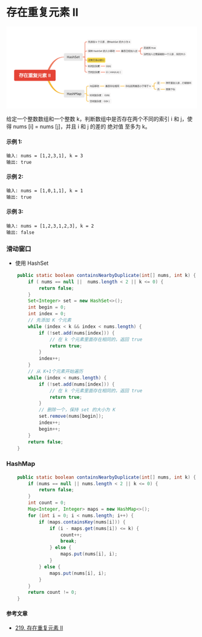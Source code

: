 存在重复元素 II
===========

![image_containsNearbyDuplicate](../images/lc-hashtable/image_containsNearbyDuplicate.png)

给定一个整数数组和一个整数 k，判断数组中是否存在两个不同的索引 i 和 j，使得 nums [i] = nums [j]，并且 i 和 j 的差的 绝对值 至多为 k。

#### 示例 1:
```
输入: nums = [1,2,3,1], k = 3
输出: true
```

#### 示例 2:
```
输入: nums = [1,0,1,1], k = 1
输出: true
```

#### 示例 3:
```
输入: nums = [1,2,3,1,2,3], k = 2
输出: false
```

### 滑动窗口
- 使用 HashSet
```java
    public static boolean containsNearbyDuplicate(int[] nums, int k) {
        if ( nums == null ||  nums.length < 2 || k <= 0) {
            return false;
        }
        Set<Integer> set = new HashSet<>();
        int begin = 0;
        int index = 0;
        // 先添加 K 个元素
        while (index < k && index < nums.length) {
            if (!set.add(nums[index])) {
                // 在 k 个元素里面存在相同的，返回 true
                return true;
            }
            index++;
        }
        // 从 K+1个元素开始遍历
        while (index < nums.length) {
            if (!set.add(nums[index])) {
                // 在 k 个元素里面存在相同的，返回 true
                return true;
            }
            // 删除一个，保持 set 的大小为 K
            set.remove(nums[begin]);
            index++;
            begin++;
        }
        return false;
    }
```

### HashMap
```java
    public static boolean containsNearbyDuplicate(int[] nums, int k) {
        if (nums == null || nums.length < 2 || k <= 0) {
            return false;
        }
        int count = 0;
        Map<Integer, Integer> maps = new HashMap<>();
        for (int i = 0; i < nums.length; i++) {
            if (maps.containsKey(nums[i])) {
                if (i - maps.get(nums[i]) <= k) {
                    count++;
                    break;
                } else {
                    maps.put(nums[i], i);
                }
            } else {
                maps.put(nums[i], i);
            }
        }
        return count != 0;
    }
```

#### 参考文章
- [219. 存在重复元素 II](https://leetcode-cn.com/problems/contains-duplicate-ii/)

